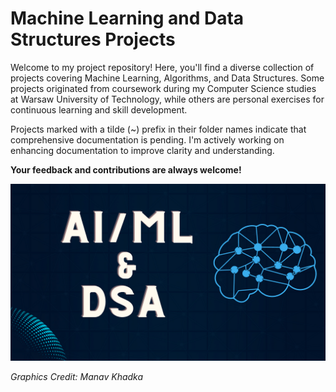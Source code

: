 # Machine Learning and Data Structures Projects

Welcome to my project repository! Here, you'll find a diverse collection of projects covering Machine Learning, Algorithms, and Data Structures. Some projects originated from coursework during my Computer Science studies at Warsaw University of Technology, while others are personal exercises for continuous learning and skill development.

Projects marked with a tilde (~) prefix in their folder names indicate that comprehensive documentation is pending. I'm actively working on enhancing documentation to improve clarity and understanding.

**Your feedback and contributions are always welcome!**

![Project Image](ALPHA-BETA/img/front_image.png)

*Graphics Credit: Manav Khadka*
